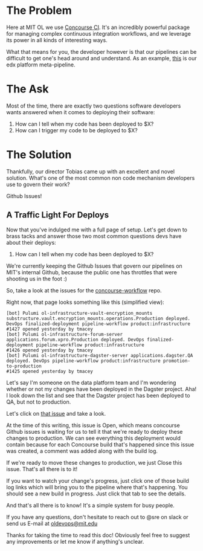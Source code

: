 # The Problem

Here at MIT OL we use [Concourse CI](https://concourse-ci.org/). It's an
incredibly powerful package for managing complex continuous integration
workflows, and we leverage its power in all kinds of interesting ways.

What that means for you, the developer however is that our pipelines can be
difficult to get one's head around and understand. As an example,
[this](https://cicd.odl.mit.edu/teams/infrastructure/pipelines/docker-packer-pulumi-edxapp-global)
is our edx platform meta-pipeline.

# The Ask

Most of the time, there are exactly two questions software developers wants
answered when it comes to deploying their software:

1. How can I tell when my code has been deployed to $X?
2. How can I trigger my code to be deployed to $X?

# The Solution

Thankfully, our director Tobias came up with an excellent and novel solution.
What's one of the most common non code mechanism developers use to govern their work?

Github Issues!

## A Traffic Light For Deploys

Now that you've indulged me with a full page of setup. Let's get down to brass
tacks and answer those two most common questions devs have about their deploys:

1. How can I tell when my code has been deployed to $X?

We're currently keeping the Github Issues that govern our pipelines on MIT's
internal Github, because the public one has throttles that were shooting us in
the foot :)

So, take a look at the issues for the
[concourse-workflow](https://github.mit.edu/ol-platform-eng/concourse-workflow/issues) repo.

Right now, that page looks something like this (simplified view):

```
[bot] Pulumi ol-infrastructure-vault-encryption_mounts substructure.vault.encryption_mounts.operations.Production deployed. DevOps finalized-deployment pipeline-workflow product:infrastructure
#1427 opened yesterday by tmacey
[bot] Pulumi ol-infrastructure-forum-server applications.forum.xpro.Production deployed. DevOps finalized-deployment pipeline-workflow product:infrastructure
#1426 opened yesterday by tmacey
[bot] Pulumi ol-infrastructure-dagster-server applications.dagster.QA deployed. DevOps pipeline-workflow product:infrastructure promotion-to-production
#1425 opened yesterday by tmacey
```

Let's say I'm someone on the data platform team and I'm wondering whether or not
my changes have been deployed in the Dagster project. Aha! I look down the list
and see that the Dagster project has been deployed to QA, but not to production.

Let's click on [that
issue](https://github.mit.edu/ol-platform-eng/concourse-workflow/issues/1425)
and take a look.

At the time of this writing, this issue is Open, which means concourse Github
issues is waiting for us to tell it that we're ready to deploy these changes to
production. We can see everything this deployment would contain because for each
Concourse build that's happened since this issue was created, a comment was
added along with the build log.

If we're ready to move these changes to production, we just Close this issue.
That's all there is to it!

If you want to watch your change's progress, just click one of those build log
links which will bring you to the pipeline where that's happening. You should
see a new build in progress. Just click that tab to see the details.

And that's all there is to know! It's a simple system for busy people.

If you have any questions, don't hesitate to reach out to @sre on slack or send
us E-mail at oldevops@mit.edu

Thanks for taking the time to read this doc! Obviously feel free to suggest any
improvements or let me know if anything's unclear.

